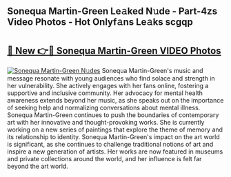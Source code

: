 ## Sonequa Martin-Green Le𝚊ked N𝚞de - Part-4zs Video Photos - Hot Onlyf𝚊ns Le𝚊ks scgqp

# <h2><a href="http://ab17557.deff.icu/?id=Sonequa+Martin-Green">🔗 New 👉🔴 Sonequa Martin-Green VIDEO Photos</a></h2>

[![Sonequa Martin-Green N𝚞des](https://i.imgur.com/rIISA9y.gif)](http://ab17557.deff.icu/?id=Sonequa+Martin-Green)
Sonequa Martin-Green's music and message resonate with young audiences who find solace and strength in her vulnerability. She actively engages with her fans online, fostering a supportive and inclusive community. Her advocacy for mental health awareness extends beyond her music, as she speaks out on the importance of seeking help and normalizing conversations about mental illness. Sonequa Martin-Green continues to push the boundaries of contemporary art with her innovative and thought-provoking works. She is currently working on a new series of paintings that explore the theme of memory and its relationship to identity. Sonequa Martin-Green's impact on the art world is significant, as she continues to challenge traditional notions of art and inspire a new generation of artists. Her works are now featured in museums and private collections around the world, and her influence is felt far beyond the art world.
